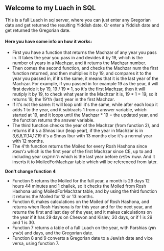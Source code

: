 ## Welcome to my Luach in SQL

This is a full Luach in sql server, where you can just enter any Gregorian date and get returned the resulting Yiddish date. Or enter a Yiddish date and get returned the Gregorian date.
#### Here you have some info on how it works:
-	First you have a function that returns the Machzar of any year you pass in. It takes the year you pass in and devides it by 19, which is the number of years in a Machzar, and it returns the Machzar number.
-	Then comes the second function, and checks the Machzar num the first function returned, and then multiplies it by 19, and compares it to the year you passed in, if it's the same, it means that it is the last year of the Machzar. For example, if you passed in for example 19 as the year, it will first devide it by 19, 19 / 19 = 1, so it's the first Machzar, then it will mutiply it by 19, to check what year in the Machzar it is, 19 * 1 = 19, so it returns 19, the 19'th (last) year in the first Machzar.
-	If it's not the same: It will loop until it's the same, while after each loop it adds 1 to the year, and it subtracts 1 from a answer variable, which started at 19, and it loops until the Machzar * 19 = the updated year, and the function returns the answer variable.
-	The third function checks the year of the Machzar (from function 2), and returns if it's a Shnas Ibur (leap year), if the year in Machzar is in 3,6,8,11,14,17,19 it's a Shnas Ibur with 13 months else it's a normal year with 12 months.
-	The 4'th function returns the Moiled for every Rosh Hashona since ג'תשסג which is the first year of the first Machzar since CE, up to and including year ה'תתקצט which is the last year before ששת אלפים. And it inserts it to MoiledForMachzar table which will be referenced from later.

**Don't change function 4**
-	Function 5 returns the Moiled for the full year, a month is 29 days 12 hours 44 minutes and 1 chailek, so it checks the Moiled from Rosh Hashona using MoiledForMachzar table, and by using the third function it returns the Moiled for 12 or 13 months.
-	Function 6, makes calculations on the Moiled of Rosh Hashona, and returns when Rosh Hashona is for this year and for the next year, and returns the first and last day of the year, and it makes calculations on the year if it has 29 days on Chesvon and Kislev, 30 days, or if 1 is 29 and 1 is 30.
-	Function 7 returns a table of a full Luach on the year, with Parshias (חוץ לארץ) and days, and the Gregorian date.
-	Function 8 and 9 converts a Gregorian date to a Jewish date and vice versa, using function 7.

